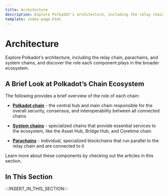 ```yaml
---
title: Architecture
description: Explore Polkadot's architecture, including the relay chain, parachains, and system chains, and discover the role each component plays in the broader ecosystem.
template: index-page.html
---
```


# Architecture

Explore Polkadot's architecture, including the relay chain, parachains, and system chains, and discover the role each component plays in the broader ecosystem.

## A Brief Look at Polkadot’s Chain Ecosystem

The following provides a brief overview of the role of each chain:

- [**Polkadot chain**](/polkadot-protocol/architecture/polkadot-chain/) - the central hub and main chain responsible for the overall security, consensus, and interoperability between all connected chains

- [**System chains**](/polkadot-protocol/architecture/system-chains/) - specialized chains that provide essential services to the ecosystem, like the Asset Hub, Bridge Hub, and Coretime chain

- [**Parachains**](/polkadot-protocol/architecture/parachains/) -  individual, specialized blockchains that run parallel to the relay chain and are connected to it

Learn more about these components by checking out the articles in this section.

## In This Section

:::INSERT_IN_THIS_SECTION:::
